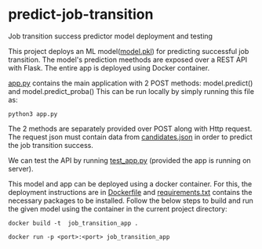 # predict-job-transition
Job transition success predictor model deployment and testing

This project deploys an ML model([model.pkl](https://github.com/shriadke/predict-job-transition/blob/main/model.pkl)) for predicting successful job transition. The model's prediction meethods are exposed over a REST API with Flask. The entire app is deployed using Docker container.

[app.py](https://github.com/shriadke/predict-job-transition/blob/main/app.py) contains the main application with 2 POST methods: model.predict() and model.predict_proba() This can be run locally by simply running this file as:

```
python3 app.py
```

The 2 methods are separately provided over POST along with Http request. The request json must contain data from [candidates.json](https://github.com/shriadke/predict-job-transition/blob/main/candidates.json) in order to predict the job transition success. 

We can test the API by running [test_app.py](https://github.com/shriadke/predict-job-transition/blob/main/test_app.py) (provided the app is running on server).

This model and app can be deployed using a docker container. For this, the deployment instructions are in [Dockerfile](https://github.com/shriadke/predict-job-transition/blob/main/Dockerfile) and [requirements.txt](https://github.com/shriadke/predict-job-transition/blob/main/requirements.txt) contains the necessary packages to be installed. Follow the below steps to build and run the given model using the container in the current project directory:

```
docker build -t  job_transition_app .
```

```
docker run -p <port>:<port> job_transition_app
```


